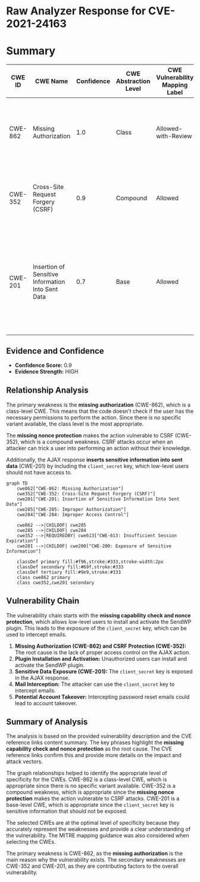 # Raw Analyzer Response for CVE-2021-24163

# Summary
| CWE ID | CWE Name | Confidence | CWE Abstraction Level | CWE Vulnerability Mapping Label | CWE-Vulnerability Mapping Notes |
|---|---|---|---|---|---|
| CWE-862 | Missing Authorization | 1.0 | Class | Allowed-with-Review | Primary CWE: The AJAX action lacks a capability check, allowing unauthorized users to trigger it. |
| CWE-352 | Cross-Site Request Forgery (CSRF) | 0.9 | Compound | Allowed | Secondary CWE: The AJAX action lacks nonce protection, making it vulnerable to CSRF attacks. |
| CWE-201 | Insertion of Sensitive Information Into Sent Data | 0.7 | Base | Allowed | Secondary CWE: The AJAX response includes the `client_secret` key, which is sensitive information that should not be exposed to low-level users. |

## Evidence and Confidence

*   **Confidence Score:** 0.9
*   **Evidence Strength:** HIGH

## Relationship Analysis
The primary weakness is the **missing authorization** (CWE-862), which is a class-level CWE. This means that the code doesn't check if the user has the necessary permissions to perform the action. Since there is no specific variant available, the class level is the most appropriate.

The **missing nonce protection** makes the action vulnerable to CSRF (CWE-352), which is a compound weakness. CSRF attacks occur when an attacker can trick a user into performing an action without their knowledge.

Additionally, the AJAX response **inserts sensitive information into sent data** (CWE-201) by including the `client_secret` key, which low-level users should not have access to.

```mermaid
graph TD
    cwe862["CWE-862: Missing Authorization"]
    cwe352["CWE-352: Cross-Site Request Forgery (CSRF)"]
    cwe201["CWE-201: Insertion of Sensitive Information Into Sent Data"]
    cwe285["CWE-285: Improper Authorization"]
    cwe284["CWE-284: Improper Access Control"]

    cwe862 -->|CHILDOF| cwe285
    cwe285 -->|CHILDOF| cwe284
    cwe352 -->|REQUIREDBY| cwe613["CWE-613: Insufficient Session Expiration"]
    cwe201 -->|CHILDOF| cwe200["CWE-200: Exposure of Sensitive Information"]
    
    classDef primary fill:#f96,stroke:#333,stroke-width:2px
    classDef secondary fill:#69f,stroke:#333
    classDef tertiary fill:#9e9,stroke:#333
    class cwe862 primary
    class cwe352,cwe201 secondary
```

## Vulnerability Chain
The vulnerability chain starts with the **missing capability check and nonce protection**, which allows low-level users to install and activate the SendWP plugin. This leads to the exposure of the `client_secret` key, which can be used to intercept emails.

1.  **Missing Authorization (CWE-862) and CSRF Protection (CWE-352):** The root cause is the lack of proper access control on the AJAX action.
2.  **Plugin Installation and Activation:** Unauthorized users can install and activate the SendWP plugin.
3.  **Sensitive Data Exposure (CWE-201):** The `client_secret` key is exposed in the AJAX response.
4.  **Mail Interception:** The attacker can use the `client_secret` key to intercept emails.
5.  **Potential Account Takeover:** Intercepting password reset emails could lead to account takeover.

## Summary of Analysis
The analysis is based on the provided vulnerability description and the CVE reference links content summary. The key phrases highlight the **missing capability check and nonce protection** as the root cause. The CVE reference links confirm this and provide more details on the impact and attack vectors.

The graph relationships helped to identify the appropriate level of specificity for the CWEs. CWE-862 is a class-level CWE, which is appropriate since there is no specific variant available. CWE-352 is a compound weakness, which is appropriate since the **missing nonce protection** makes the action vulnerable to CSRF attacks. CWE-201 is a base-level CWE, which is appropriate since the `client_secret` key is sensitive information that should not be exposed.

The selected CWEs are at the optimal level of specificity because they accurately represent the weaknesses and provide a clear understanding of the vulnerability. The MITRE mapping guidance was also considered when selecting the CWEs.

The primary weakness is CWE-862, as the **missing authorization** is the main reason why the vulnerability exists. The secondary weaknesses are CWE-352 and CWE-201, as they are contributing factors to the overall vulnerability.